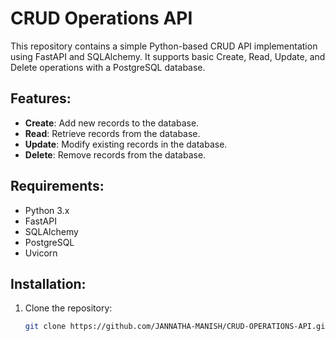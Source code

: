 
# CRUD Operations API

This repository contains a simple Python-based CRUD API implementation using FastAPI and SQLAlchemy. It supports basic Create, Read, Update, and Delete operations with a PostgreSQL database.

## Features:
- **Create**: Add new records to the database.
- **Read**: Retrieve records from the database.
- **Update**: Modify existing records in the database.
- **Delete**: Remove records from the database.

## Requirements:
- Python 3.x
- FastAPI
- SQLAlchemy
- PostgreSQL
- Uvicorn

## Installation:

1. Clone the repository:
   ```bash
   git clone https://github.com/JANNATHA-MANISH/CRUD-OPERATIONS-API.git
